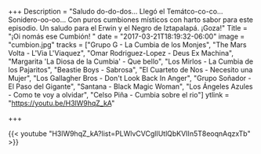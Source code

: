 +++
Description = "Saludo do-do-dos... Llegó el Temátco-co-co... Sonidero-oo-oo... Con puros cumbiones místicos con harto sabor para este episodio. Un saludo para el Erwin y el Negro de Iztapalapá. ¡Goza!"
Title = "¡Oi nomás ese Cumbión! "
date = "2017-03-21T18:19:32-06:00"
image = "cumbion.jpg"
tracks = ["Grupo G - La Cumbia de los Monjes", "The Mars Volta - L'Via L'Viaquez", "Omar Rodriguez-Lopez - Deus Ex Machina", "Margarita 'La Diosa de la Cumbia' - Que bello", "Los Mirlos - La Cumbia de los Pajaritos", "Beastie Boys - Sabrosa", "El Cuarteto de Nos - Necesito una Mujer", "Los Gallagher Bros  - Don't Look Back In Anger", "Grupo Soñador - El Paso del Gigante", "Santana - Black Magic Woman", "Los Ángeles Azules - Como te voy a olvidar", "Celso Piña - Cumbia sobre el rio"]
ytlink = "https://youtu.be/H3lW9hqZ_kA"

+++

{{< youtube "H3lW9hqZ_kA?list=PLWlvCVCglIUtlQbKVIIn5T8eoqnAqzxTb" >}}